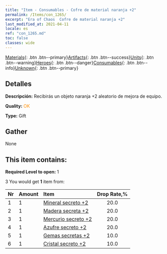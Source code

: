 ```yaml
---
title: "Item - Consumables - Cofre de material naranja +2"
permalink: /Items/con_1265/
excerpt: "Era of Chaos  Cofre de material naranja +2"
last_modified_at: 2021-04-11
locale: es
ref: "con_1265.md"
toc: false
classes: wide
---
```

 [Materials](/es/Items/){: .btn .btn--primary}[Artifacts](/es/Items/Artifacts/){: .btn .btn--success}[Units](/es/Items/Units/){: .btn .btn--warning}[Heroes](/es/Items/Heroes/){: .btn .btn--danger}[Consumables](/es/Items/Consumables/){: .btn .btn--info}[Unknown](/es/Items/Unknown/){: .btn .btn--primary}

## Detalles
 **Descripción:** Recibirás un objeto naranja +2 aleatorio de mejora de equipo.

 **Quality:** <span style="color: #FF8C00">OK</span>

 **Type:** Gift

## Gather

  None

## This item contains:

 **Required Level to open:** 1

 3 You would get **1** item  from:

  | Nr | Amount |     Item    | Drop Rate,% |
  |:---|:-------|:------------|:---------:|
  | 1 | 1 | [Mineral secreto +2](/es/Items/mat_75/) | 20.0 | 
  | 2 | 1 | [Madera secreta +2](/es/Items/mat_76/) | 20.0 | 
  | 3 | 1 | [Mercurio secreto +2](/es/Items/mat_77/) | 20.0 | 
  | 4 | 1 | [Azufre secreto +2](/es/Items/mat_78/) | 20.0 | 
  | 5 | 1 | [Gemas secretas +2](/es/Items/mat_79/) | 10.0 | 
  | 6 | 1 | [Cristal secreto +2](/es/Items/mat_80/) | 10.0 | 
